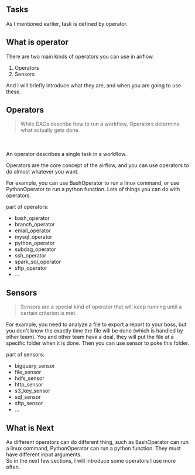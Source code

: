 Tasks
------------
As I mentioned earlier, task is defined by operator.

What is operator
------------
There are two main kinds of operators you can use in airflow.
1. Operators
2. Sensors

And I will briefly introduce what they are, and when you are going to use these.

Operators
------------
>While DAGs describe how to run a workflow, Operators determine what actually gets done.
<br>
<br>
An operator describes a single task in a workflow. 

Operators are the core concept of the airflow, and you can use operators to do almost whatever you want.

For example, you can use BashOperator to run a linux command, or use PythonOperator to run a python function. Lots of things you can do with operators.

part of operators:
- bash_operator
- branch_operator
- email_operator
- mysql_operator
- python_operator
- subdag_operator
- ssh_operator
- spark_sql_operator
- sftp_operator
- ...


Sensors
------------
>Sensors are a special kind of operator that will keep running until a certain criterion is met.

For example, you need to analyze a file to export a report to your boss, but you don't know the exactly time the file will be done (which is handled by other team).
You and other team have a deal, they will put the file at a specific folder when it is done.
Then you can use sensor to poke this folder.

part of sensors:
- bigquery_sensor
- file_sensor
- hdfs_sensor
- http_sensor
- s3_key_sensor
- sql_sensor
- sftp_sensor
- ...



What is Next
------------
As different operators can do different thing, such as
BashOperator can run a linux command, PythonOperator can run a python function. They must have different input arguments.
<br>
So in the next few sections, I will introduce some operators I use more often.
